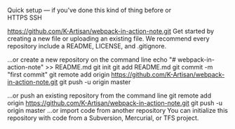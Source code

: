 Quick setup — if you’ve done this kind of thing before
or	
HTTPS
SSH

https://github.com/K-Artisan/webpack-in-action-note.git
Get started by creating a new file or uploading an existing file. We recommend every repository include a README, LICENSE, and .gitignore.

…or create a new repository on the command line
echo "# webpack-in-action-note" >> README.md
git init
git add README.md
git commit -m "first commit"
git remote add origin https://github.com/K-Artisan/webpack-in-action-note.git
git push -u origin master
                
…or push an existing repository from the command line
git remote add origin https://github.com/K-Artisan/webpack-in-action-note.git
git push -u origin master
…or import code from another repository
You can initialize this repository with code from a Subversion, Mercurial, or TFS project.

